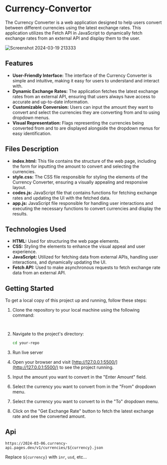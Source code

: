 # Currency-Convertor
The Currency Converter is a web application designed to help users convert between different currencies using the latest exchange rates. This application utilizes the Fetch API in JavaScript to dynamically fetch exchange rates from an external API and display them to the user.

![Screenshot 2024-03-19 213333](https://github.com/abhaydubey15/Currency-Converter/assets/121040100/080794e9-e131-428e-93bb-f410d823258a)


## Features

- **User-Friendly Interface:** The interface of the Currency Converter is simple and intuitive, making it easy for users to understand and interact with.
- **Dynamic Exchange Rates:** The application fetches the latest exchange rates from an external API, ensuring that users always have access to accurate and up-to-date information.
- **Customizable Conversion:** Users can input the amount they want to convert and select the currencies they are converting from and to using dropdown menus.
- **Visual Representation:** Flags representing the currencies being converted from and to are displayed alongside the dropdown menus for easy identification.

## Files Description

- **index.html:** This file contains the structure of the web page, including the form for inputting the amount to convert and selecting the currencies.
- **style.css:** The CSS file responsible for styling the elements of the Currency Converter, ensuring a visually appealing and responsive layout.
- **codes.js:** JavaScript file that contains functions for fetching exchange rates and updating the UI with the fetched data.
- **app.js:** JavaScript file responsible for handling user interactions and executing the necessary functions to convert currencies and display the results.

## Technologies Used

- **HTML:** Used for structuring the web page elements.
- **CSS:** Styling the elements to enhance the visual appeal and user experience.
- **JavaScript:** Utilized for fetching data from external APIs, handling user interactions, and dynamically updating the UI.
- **Fetch API:** Used to make asynchronous requests to fetch exchange rate data from an external API.

## Getting Started

To get a local copy of this project up and running, follow these steps:

1. Clone the repository to your local machine using the following command:

   ```bash
     
   ```

2. Navigate to the project's directory:

   ```bash
   cd your-repo
   ```
3. Run live server 
4. Open your browser and visit [http://127.0.0.1:5500/](http://127.0.0.1:5500/) to see the project running.
5. Input the amount you want to convert in the "Enter Amount" field.
6. Select the currency you want to convert from in the "From" dropdown menu.
7. Select the currency you want to convert to in the "To" dropdown menu.
8. Click on the "Get Exchange Rate" button to fetch the latest exchange rate and see the converted amount.

## Api
```
https://2024-03-06.currency-api.pages.dev/v1/currencies/${currency}.json
```
Replace `${currency}` with `inr`, `usd`, etc...


